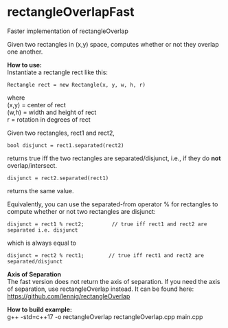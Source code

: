 # rectangleOverlapFast
Faster implementation of rectangleOverlap

Given two rectangles in (x,y) space, computes whether or not they overlap one another.  

**How to use:**  
Instantiate a rectangle rect like this: 
 
  ```
Rectangle rect = new Rectangle(x, y, w, h, r)  
  ```
  
  where  
   (x,y) = center of rect  
   (w,h) = width and height of rect  
     r   = rotation in degrees of rect  

Given two rectangles, rect1 and rect2,  

  ```     
bool disjunct = rect1.separated(rect2) 
  ```     
    
returns true iff the two rectangles are separated/disjunct, i.e., if they do **not** overlap/intersect.  

  ```
disjunct = rect2.separated(rect1)  
  ```
returns the same value.  


Equivalently, you can use the separated-from operator % for rectangles to compute whether or not two rectangles are disjunct:

```
disjunct = rect1 % rect2;         // true iff rect1 and rect2 are separated i.e. disjunct
```


which is always equal to 


```
disjunct = rect2 % rect1;        // true iff rect1 and rect2 are separated/disjunct
```





**Axis of Separation**  
The fast version does not return the axis of separation. If you need the axis of separation, use rectangleOverlap
instead. It can be found here: https://github.com/lennig/rectangleOverlap

**How to build example:**  
 g++ -std=c++17 -o rectangleOverlap  rectangleOverlap.cpp main.cpp  


